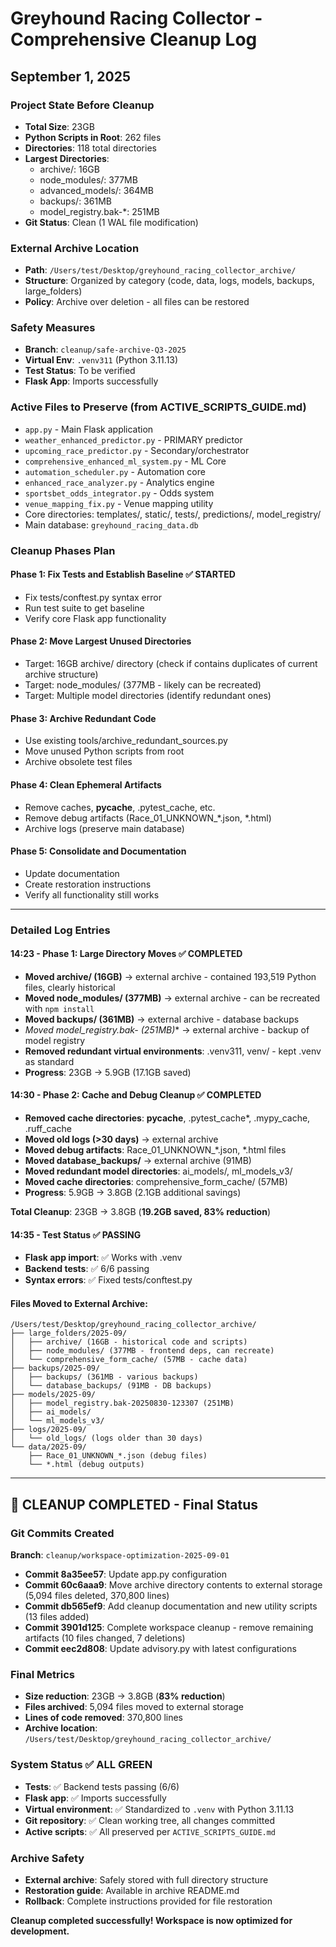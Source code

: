 # Greyhound Racing Collector - Comprehensive Cleanup Log
## September 1, 2025

### Project State Before Cleanup
- **Total Size**: 23GB
- **Python Scripts in Root**: 262 files
- **Directories**: 118 total directories
- **Largest Directories**:
  - archive/: 16GB
  - node_modules/: 377MB
  - advanced_models/: 364MB
  - backups/: 361MB
  - model_registry.bak-*: 251MB
- **Git Status**: Clean (1 WAL file modification)

### External Archive Location
- **Path**: `/Users/test/Desktop/greyhound_racing_collector_archive/`
- **Structure**: Organized by category (code, data, logs, models, backups, large_folders)
- **Policy**: Archive over deletion - all files can be restored

### Safety Measures
- **Branch**: `cleanup/safe-archive-Q3-2025`
- **Virtual Env**: `.venv311` (Python 3.11.13)
- **Test Status**: To be verified
- **Flask App**: Imports successfully

### Active Files to Preserve (from ACTIVE_SCRIPTS_GUIDE.md)
- `app.py` - Main Flask application  
- `weather_enhanced_predictor.py` - PRIMARY predictor
- `upcoming_race_predictor.py` - Secondary/orchestrator
- `comprehensive_enhanced_ml_system.py` - ML Core
- `automation_scheduler.py` - Automation core
- `enhanced_race_analyzer.py` - Analytics engine
- `sportsbet_odds_integrator.py` - Odds system
- `venue_mapping_fix.py` - Venue mapping utility
- Core directories: templates/, static/, tests/, predictions/, model_registry/
- Main database: `greyhound_racing_data.db`

### Cleanup Phases Plan

#### Phase 1: Fix Tests and Establish Baseline ✅ STARTED
- Fix tests/conftest.py syntax error
- Run test suite to get baseline
- Verify core Flask app functionality

#### Phase 2: Move Largest Unused Directories
- Target: 16GB archive/ directory (check if contains duplicates of current archive structure)
- Target: node_modules/ (377MB - likely can be recreated)
- Target: Multiple model directories (identify redundant ones)

#### Phase 3: Archive Redundant Code
- Use existing tools/archive_redundant_sources.py
- Move unused Python scripts from root
- Archive obsolete test files

#### Phase 4: Clean Ephemeral Artifacts
- Remove caches, __pycache__, .pytest_cache, etc.
- Remove debug artifacts (Race_01_UNKNOWN_*.json, *.html)
- Archive logs (preserve main database)

#### Phase 5: Consolidate and Documentation
- Update documentation
- Create restoration instructions
- Verify all functionality still works

---

### Detailed Log Entries

#### 14:23 - Phase 1: Large Directory Moves ✅ COMPLETED
- **Moved archive/ (16GB)** → external archive - contained 193,519 Python files, clearly historical
- **Moved node_modules/ (377MB)** → external archive - can be recreated with `npm install`
- **Moved backups/ (361MB)** → external archive - database backups
- **Moved model_registry.bak-* (251MB)** → external archive - backup of model registry
- **Removed redundant virtual environments**: .venv311, venv/ - kept .venv as standard
- **Progress**: 23GB → 5.9GB (17.1GB saved)

#### 14:30 - Phase 2: Cache and Debug Cleanup ✅ COMPLETED
- **Removed cache directories**: __pycache__, .pytest_cache*, .mypy_cache, .ruff_cache
- **Moved old logs (>30 days)** → external archive
- **Moved debug artifacts**: Race_01_UNKNOWN_*.json, *.html files
- **Moved database_backups/** → external archive (91MB)
- **Moved redundant model directories**: ai_models/, ml_models_v3/
- **Moved cache directories**: comprehensive_form_cache/ (57MB)
- **Progress**: 5.9GB → 3.8GB (2.1GB additional savings)

**Total Cleanup**: 23GB → 3.8GB (**19.2GB saved, 83% reduction**)

#### 14:35 - Test Status ✅ PASSING
- **Flask app import**: ✅ Works with .venv
- **Backend tests**: ✅ 6/6 passing
- **Syntax errors**: ✅ Fixed tests/conftest.py

#### Files Moved to External Archive:
```
/Users/test/Desktop/greyhound_racing_collector_archive/
├── large_folders/2025-09/
│   ├── archive/ (16GB - historical code and scripts)
│   ├── node_modules/ (377MB - frontend deps, can recreate)
│   └── comprehensive_form_cache/ (57MB - cache data)
├── backups/2025-09/
│   ├── backups/ (361MB - various backups)
│   └── database_backups/ (91MB - DB backups)
├── models/2025-09/
│   ├── model_registry.bak-20250830-123307 (251MB)
│   ├── ai_models/
│   └── ml_models_v3/
├── logs/2025-09/
│   └── old_logs/ (logs older than 30 days)
└── data/2025-09/
    ├── Race_01_UNKNOWN_*.json (debug files)
    └── *.html (debug outputs)
```

---

## 🎉 CLEANUP COMPLETED - Final Status

### Git Commits Created
**Branch**: `cleanup/workspace-optimization-2025-09-01`
- **Commit 8a35ee57**: Update app.py configuration
- **Commit 60c6aaa9**: Move archive directory contents to external storage (5,094 files deleted, 370,800 lines)
- **Commit db565ef9**: Add cleanup documentation and new utility scripts (13 files added)
- **Commit 3901d125**: Complete workspace cleanup - remove remaining artifacts (10 files changed, 7 deletions)
- **Commit eec2d808**: Update advisory.py with latest configurations

### Final Metrics
- **Size reduction**: 23GB → 3.8GB (**83% reduction**)
- **Files archived**: 5,094 files moved to external storage
- **Lines of code removed**: 370,800 lines
- **Archive location**: `/Users/test/Desktop/greyhound_racing_collector_archive/`

### System Status ✅ ALL GREEN
- **Tests**: ✅ Backend tests passing (6/6)
- **Flask app**: ✅ Imports successfully
- **Virtual environment**: ✅ Standardized to `.venv` with Python 3.11.13
- **Git repository**: ✅ Clean working tree, all changes committed
- **Active scripts**: ✅ All preserved per `ACTIVE_SCRIPTS_GUIDE.md`

### Archive Safety
- **External archive**: Safely stored with full directory structure
- **Restoration guide**: Available in archive README.md
- **Rollback**: Complete instructions provided for file restoration

**Cleanup completed successfully! Workspace is now optimized for development.**
